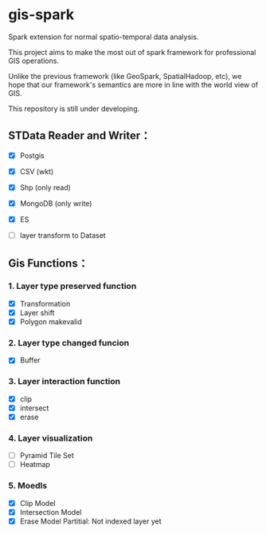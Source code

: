 # gis-spark
Spark extension for normal spatio-temporal data analysis.

This project aims to make the most out of spark framework for professional GIS operations.

Unlike the previous framework (like GeoSpark, SpatialHadoop, etc), we hope that our framework's semantics are more in line with the world view of GIS.

This repository is still under developing.

## STData Reader and Writer：

- [x] Postgis
- [x] CSV (wkt)
- [x] Shp (only read)
- [x] MongoDB (only write)
- [x] ES

- [ ] layer transform to Dataset<Row>

## Gis Functions：  
### 1. Layer type preserved function

- [x] Transformation
- [x] Layer shift
- [x] Polygon makevalid 

### 2. Layer type changed funcion

- [x] Buffer

### 3. Layer interaction function

- [x] clip
- [x] intersect
- [x] erase

### 4. Layer visualization

- [ ] Pyramid Tile Set
- [ ] Heatmap

### 5. Moedls
- [x] Clip Model
- [x] Intersection Model
- [x] Erase Model
Partitial: Not indexed layer yet